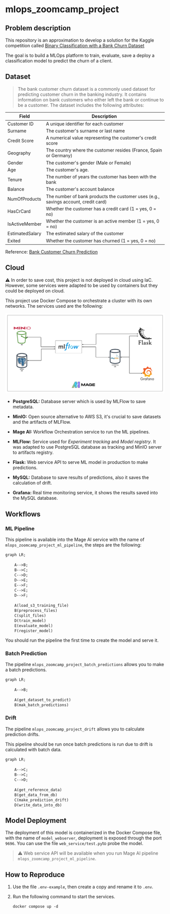 # mlops_zoomcamp_project

## Problem description

This repository is an approximation to develop a solution for the Kaggle competition called [Binary Classification with a Bank Churn Dataset](https://www.kaggle.com/competitions/playground-series-s4e1/data?select=test.csv)

The goal is to build a MLOps platform to train, evaluate, save a deploy a classification model to predict the churn of a client.

## Dataset

> The bank customer churn dataset is a commonly used dataset for predicting customer churn in the banking industry. It contains information on bank customers who either left the bank or continue to be a customer. The dataset includes the following attributes:

| Field | Description |
|--|--|
|Customer ID| A unique identifier for each customer|
|Surname| The customer's surname or last name|
|Credit Score| A numerical value representing the customer's credit score|
|Geography| The country where the customer resides (France, Spain or Germany)|
|Gender| The customer's gender (Male or Female)|
|Age| The customer's age.|
|Tenure| The number of years the customer has been with the bank|
|Balance| The customer's account balance|
|NumOfProducts| The number of bank products the customer uses (e.g., savings account, credit card)|
|HasCrCard| Whether the customer has a credit card (1 = yes, 0 = no)|
|IsActiveMember| Whether the customer is an active member (1 = yes, 0 = no)|
|EstimatedSalary| The estimated salary of the customer|
|Exited| Whether the customer has churned (1 = yes, 0 = no)|

Reference: [Bank Customer Churn Prediction](https://www.kaggle.com/datasets/shubhammeshram579/bank-customer-churn-prediction)

## Cloud

:warning: In order to save cost, this project is not deployed in cloud using IaC. However, some services were adapted to be used by containers but they could be deployed on cloud.

This project use Docker Compose to orchestrate a cluster with its own networks. The services used are the following:

![](architecture.png)

- **PostgreSQL:** Database server which is used by MLFlow to save metadata.

- **MinIO:** Open source alternative to AWS S3, it's crucial to save datasets and the artifacts of MLFlow.

- **Mage AI:** Workflow Orchestration service to run the ML pipelines.

- **MLFlow:** Service used for *Experiment tracking* and *Model registry*. It was adapted to use PostgreSQL database as tracking and MinIO server to artifacts registry.

- **Flask:** Web service API to serve ML model in production to make predictions.

- **MySQL:** Database to save results of predictions, also it saves the calculation of drift.

- **Grafana:** Real time monitoring service, it shows the results saved into the MySQL database.

## Workflows

### ML Pipeline

This pipeline is available into the Mage AI service with the name of `mlops_zoomcamp_project_ml_pipeline`, the steps are the following:

```mermaid
graph LR;

    A-->B;
    B-->C;
    C-->D;
    D-->E;
    E-->F;
    C-->E;
    D-->F;

    A(load_s3_training_file)
    B(preprocess_files)
    C(split_files)
    D(train_model)
    E(evaluate_model)
    F(register_model)

```

You should run the pipeline the first time to create the model and serve it.

### Batch Prediction

The pipeline `mlops_zoomcamp_project_batch_predictions` allows you to make a batch predictions.

```mermaid
graph LR;

    A-->B;

    A(get_dataset_to_predict)
    B(mak_batch_predictions)

```

### Drift

The pipeline `mlops_zoomcamp_project_drift` allows you to calculate prediction drifts.

This pipeline should be run once batch predictions is run due to drift is calculated with batch data.

```mermaid
graph LR;

    A-->C;
    B-->C;
    C-->D;

    A(get_reference_data)
    B(get_data_from_db)
    C(make_prediction_drift)
    D(write_data_into_db)

```

## Model Deployment

The deployment of this model is containerized in the Docker Compose file, with the name of `model_webserver`, deployment is exposed through the port `9696`. You can use the file `web_service/test.py`to probe the model.

> :warning: Web service API will be available when you run Mage AI pipeline `mlops_zoomcamp_project_ml_pipeline`.

## How to Reproduce

1. Use the file `.env-example`, then create a copy and rename it to `.env`.

2. Run the following command to start the services.

    ```
    docker compose up -d
    ```

